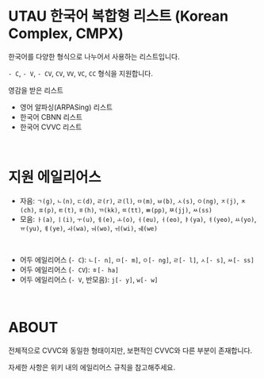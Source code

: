 # UTAU 한국어 복합형 리스트 (Korean Complex, CMPX)

한국어를 다양한 형식으로 나누어서 사용하는 리스트입니다.

`- C`, `- V`, `- CV`, `CV`, `VV`, `VC`, `CC` 형식을 지원합니다.

영감을 받은 리스트

- 영어 알파싱(ARPASing) 리스트
- 한국어 CBNN 리스트
- 한국어 CVVC 리스트

<br />

# 지원 에일리어스

- 자음: `ㄱ(g)`, `ㄴ(n)`, `ㄷ(d)`, `ㄹ(r)`, `ㄹ(l)`, `ㅁ(m)`, `ㅂ(b)`, `ㅅ(s)`, `ㅇ(ng)`, `ㅈ(j)`, `ㅊ(ch)`, `ㅍ(p)`, `ㅌ(t)`, `ㅎ(h)`, `ㄲ(kk)`, `ㄸ(tt)`, `ㅃ(pp)`, `ㅉ(jj)`, `ㅆ(ss)`
- 모음: `ㅏ(a)`, `ㅣ(i)`, `ㅜ(u)`, `ㅔ(e)`, `ㅗ(o)`, `ㅓ(eu)`, `ㅓ(eo)`, `ㅑ(ya)`, `ㅕ(yeo)`, `ㅛ(yo)`, `ㅠ(yu)`, `ㅖ(ye)`, `ㅘ(wa)`, `ㅝ(wo)`, `ㅟ(wi)`, `ㅞ(we)`

<br />

- 어두 에일리어스 (`- C`): `ㄴ[- n]`, `ㅁ[- m]`, `ㅇ[- ng]`, `ㄹ[- l]`, `ㅅ[- s]`, `ㅆ[- ss]`
- 어두 에일리어스 (`- CV`): `ㅎ[- ha]`
- 어두 에일리어스 (`- V`, 반모음): `j[- y]`, `w[- w]`

<br />

# ABOUT

전체적으로 CVVC와 동일한 형태이지만, 보편적인 CVVC와 다른 부분이 존재합니다.

자세한 사항은 위키 내의 에일리어스 규칙을 참고해주세요.
